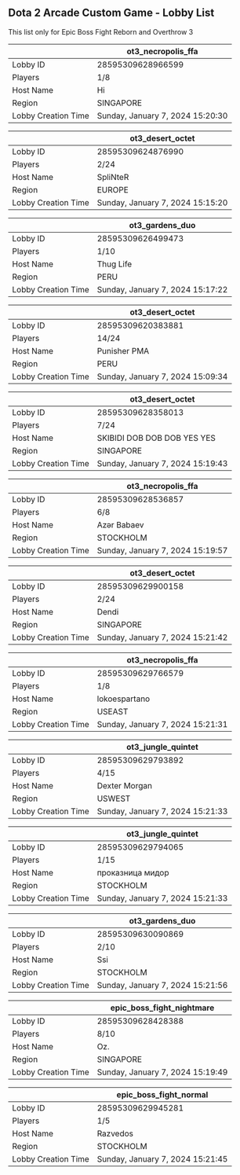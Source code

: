 ## Dota 2 Arcade Custom Game - Lobby List

This list only for Epic Boss Fight Reborn and Overthrow 3

|  | ot3_necropolis_ffa |
| ------ | ------ |
| Lobby ID | 28595309628966599 |
| Players | 1/8 |
| Host Name | Hi |
| Region | SINGAPORE |
| Lobby Creation Time | Sunday, January 7, 2024 15:20:30 |


|  | ot3_desert_octet |
| ------ | ------ |
| Lobby ID | 28595309624876990 |
| Players | 2/24 |
| Host Name | SpliNteR |
| Region | EUROPE |
| Lobby Creation Time | Sunday, January 7, 2024 15:15:20 |


|  | ot3_gardens_duo |
| ------ | ------ |
| Lobby ID | 28595309626499473 |
| Players | 1/10 |
| Host Name | Thug Life |
| Region | PERU |
| Lobby Creation Time | Sunday, January 7, 2024 15:17:22 |


|  | ot3_desert_octet |
| ------ | ------ |
| Lobby ID | 28595309620383881 |
| Players | 14/24 |
| Host Name | Punisher PMA |
| Region | PERU |
| Lobby Creation Time | Sunday, January 7, 2024 15:09:34 |


|  | ot3_desert_octet |
| ------ | ------ |
| Lobby ID | 28595309628358013 |
| Players | 7/24 |
| Host Name | SKIBIDI DOB DOB DOB YES YES |
| Region | SINGAPORE |
| Lobby Creation Time | Sunday, January 7, 2024 15:19:43 |


|  | ot3_necropolis_ffa |
| ------ | ------ |
| Lobby ID | 28595309628536857 |
| Players | 6/8 |
| Host Name | Azər Babaev |
| Region | STOCKHOLM |
| Lobby Creation Time | Sunday, January 7, 2024 15:19:57 |


|  | ot3_desert_octet |
| ------ | ------ |
| Lobby ID | 28595309629900158 |
| Players | 2/24 |
| Host Name | Dendi |
| Region | SINGAPORE |
| Lobby Creation Time | Sunday, January 7, 2024 15:21:42 |


|  | ot3_necropolis_ffa |
| ------ | ------ |
| Lobby ID | 28595309629766579 |
| Players | 1/8 |
| Host Name | lokoespartano |
| Region | USEAST |
| Lobby Creation Time | Sunday, January 7, 2024 15:21:31 |


|  | ot3_jungle_quintet |
| ------ | ------ |
| Lobby ID | 28595309629793892 |
| Players | 4/15 |
| Host Name | Dexter Morgan |
| Region | USWEST |
| Lobby Creation Time | Sunday, January 7, 2024 15:21:33 |


|  | ot3_jungle_quintet |
| ------ | ------ |
| Lobby ID | 28595309629794065 |
| Players | 1/15 |
| Host Name | проказница мидор |
| Region | STOCKHOLM |
| Lobby Creation Time | Sunday, January 7, 2024 15:21:33 |


|  | ot3_gardens_duo |
| ------ | ------ |
| Lobby ID | 28595309630090869 |
| Players | 2/10 |
| Host Name | Ssi |
| Region | STOCKHOLM |
| Lobby Creation Time | Sunday, January 7, 2024 15:21:56 |


|  | epic_boss_fight_nightmare |
| ------ | ------ |
| Lobby ID | 28595309628428388 |
| Players | 8/10 |
| Host Name | Oz. |
| Region | SINGAPORE |
| Lobby Creation Time | Sunday, January 7, 2024 15:19:49 |


|  | epic_boss_fight_normal |
| ------ | ------ |
| Lobby ID | 28595309629945281 |
| Players | 1/5 |
| Host Name | Razvedos |
| Region | STOCKHOLM |
| Lobby Creation Time | Sunday, January 7, 2024 15:21:45 |


